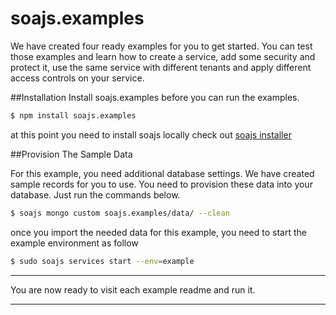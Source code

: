 # soajs.examples

We have created four ready examples for you to get started. 
You can test those examples and learn how to create a service, add some security and protect it, use the same service with different tenants and apply different access controls on your service.


##Installation
Install soajs.examples before you can run the examples.

```bash
$ npm install soajs.examples
```

at this point you need to install soajs locally check out [soajs installer](https://soajsorg.atlassian.net/wiki/x/DQB8O)

##Provision The Sample Data

For this example, you need additional database settings. We have created sample records for you to use. You need to provision these data into your database.
Just run the commands below.

```bash
$ soajs mongo custom soajs.examples/data/ --clean
```

once you import the needed data for this example, you need to start the example environment as follow
```bash
$ sudo soajs services start --env=example
```

---

You are now ready to visit each example readme and run it.

---
